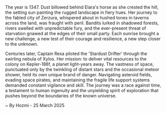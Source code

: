 
The year is 1347.  Dust billowed behind Elara's horse as she crested the hill, the setting sun painting the rugged landscape in fiery hues.  Her journey to the fabled city of Zerzura, whispered about in hushed tones in taverns across the land, was fraught with peril.  Bandits lurked in shadowed forests, rivers swelled with unpredictable fury, and the ever-present threat of starvation gnawed at the edges of their small party.  Each sunrise brought a new challenge, a new test of their courage and resilience, a new step closer to the unknown.

Centuries later, Captain Rexa piloted the 'Stardust Drifter' through the swirling nebula of Xylos.  Her mission: to deliver vital resources to the colony on Kepler-186f, a planet light-years away.  The vastness of space, punctuated only by the twinkling of distant stars and the occasional meteor shower, held its own unique brand of danger.  Navigating asteroid fields, evading space pirates, and maintaining the fragile life support systems demanded constant vigilance and skill.  The journey was a race against time, a testament to human ingenuity and the unyielding spirit of exploration that pushes beyond the boundaries of the known universe.

~ By Hozmi - 25 March 2025
